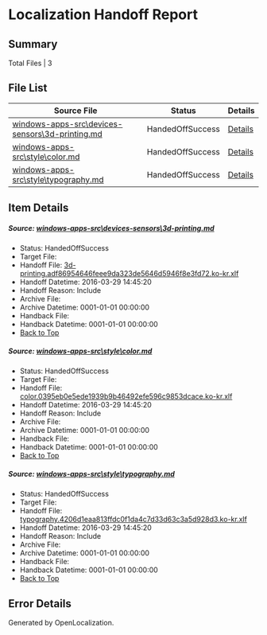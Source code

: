 # <a name='report-top'></a> Localization Handoff Report

## Summary
 Total Files | 3

## File List
 Source File | Status | Details 
 ----------- | ------ | ------- 
 [windows-apps-src\devices-sensors\3d-printing.md](https://github.com/Microsoft/windows-apps/blob/5d115a7944efa26c1bb733aecfbfeb0b9a407ccd/windows-apps-src/devices-sensors/3d-printing.md) | HandedOffSuccess | [Details](#10985dec69a38e1ec7452de069768b572e2f5aca1902)
 [windows-apps-src\style\color.md](https://github.com/Microsoft/windows-apps/blob/29c63b9e83192424e780c7fd80220f9a9347a675/windows-apps-src/style/color.md) | HandedOffSuccess | [Details](#def3dd43304ff874bf5d5bb74defade0dd589dde3410)
 [windows-apps-src\style\typography.md](https://github.com/Microsoft/windows-apps/blob/29c63b9e83192424e780c7fd80220f9a9347a675/windows-apps-src/style/typography.md) | HandedOffSuccess | [Details](#c69ff97ebdb4433cecc9d93d58f5e78cd7dc78723481)

## Item Details
##### <a name='10985dec69a38e1ec7452de069768b572e2f5aca1902'></a> Source: [windows-apps-src\devices-sensors\3d-printing.md](https://github.com/Microsoft/windows-apps/blob/5d115a7944efa26c1bb733aecfbfeb0b9a407ccd/windows-apps-src/devices-sensors/3d-printing.md)
* Status: HandedOffSuccess
* Target File: 
* Handoff File: [3d-printing.adf86954646feee9da323de5646d5946f8e3fd72.ko-kr.xlf](https://github.com/Microsoft/WDG.handoff/blob/d38be39b3cdc295f14828e65bd5d0d06b0f2e02b/ol-handoff/Microsoft/windows-apps.ko-kr/master/3d-printing.adf86954646feee9da323de5646d5946f8e3fd72.ko-kr.xlf)
* Handoff Datetime: 2016-03-29 14:45:20
* Handoff Reason: Include
* Archive File: 
* Archive Datetime: 0001-01-01 00:00:00
* Handback File: 
* Handback Datetime: 0001-01-01 00:00:00
* [Back to Top](#report-top)

##### <a name='def3dd43304ff874bf5d5bb74defade0dd589dde3410'></a> Source: [windows-apps-src\style\color.md](https://github.com/Microsoft/windows-apps/blob/29c63b9e83192424e780c7fd80220f9a9347a675/windows-apps-src/style/color.md)
* Status: HandedOffSuccess
* Target File: 
* Handoff File: [color.0395eb0e5ede1939b9b46492efe596c9853dcace.ko-kr.xlf](https://github.com/Microsoft/WDG.handoff/blob/d38be39b3cdc295f14828e65bd5d0d06b0f2e02b/ol-handoff/Microsoft/windows-apps.ko-kr/master/color.0395eb0e5ede1939b9b46492efe596c9853dcace.ko-kr.xlf)
* Handoff Datetime: 2016-03-29 14:45:20
* Handoff Reason: Include
* Archive File: 
* Archive Datetime: 0001-01-01 00:00:00
* Handback File: 
* Handback Datetime: 0001-01-01 00:00:00
* [Back to Top](#report-top)

##### <a name='c69ff97ebdb4433cecc9d93d58f5e78cd7dc78723481'></a> Source: [windows-apps-src\style\typography.md](https://github.com/Microsoft/windows-apps/blob/29c63b9e83192424e780c7fd80220f9a9347a675/windows-apps-src/style/typography.md)
* Status: HandedOffSuccess
* Target File: 
* Handoff File: [typography.4206d1eaa813ffdc0f1da4c7d33d63c3a5d928d3.ko-kr.xlf](https://github.com/Microsoft/WDG.handoff/blob/d38be39b3cdc295f14828e65bd5d0d06b0f2e02b/ol-handoff/Microsoft/windows-apps.ko-kr/master/typography.4206d1eaa813ffdc0f1da4c7d33d63c3a5d928d3.ko-kr.xlf)
* Handoff Datetime: 2016-03-29 14:45:20
* Handoff Reason: Include
* Archive File: 
* Archive Datetime: 0001-01-01 00:00:00
* Handback File: 
* Handback Datetime: 0001-01-01 00:00:00
* [Back to Top](#report-top)


## Error Details

Generated by OpenLocalization.
